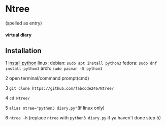 # Ntree
(spelled as entry)
#### virtual diary

## Installation
1 [install python](https://python.org/)
  linux:
    debian: `sudo apt install python3`
    fedora: `sudo dnf install python3`
    arch: `sudo pacman -S python3`

2 open terminal/command prompt(cmd)

3 `git clone https://github.com/fabcode246/Ntree/`

4 `cd Ntree/`

5 `alias ntree="python3 diary.py"`(if linux only)

6 `ntree -h` (replace `ntree` with `python3 diary.py` if ya haven't done step 5)

